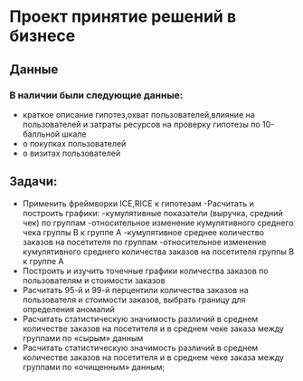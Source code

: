 # Проект принятие решений в бизнесе
## Данные
### В наличии были следующие данные:
- краткое описание гипотез,охват пользователей,влияние на пользователей и затраты ресурсов на проверку гипотезы по 10-балльной шкале
- о покупках пользователей
- о визитах пользователей
## Задачи:
- Применить фреймворки ICE,RICE к гипотезам
-Расчитать и построить графики:
   -кумулятивные показатели (выручка, средний чек) по группам
   -относительное изменение кумулятивного среднего чека группы B к группе A
   -кумулятивное среднее количество заказов на посетителя по группам
   -относительное изменение кумулятивного среднего количества заказов на посетителя группы B к группе A
- Построить и изучить точечные графики количества заказов по пользователям и стоимости заказов
- Расчитать 95-й и 99-й перцентили количества заказов на пользователя и стоимости заказов, выбрать границу для определения аномалий
- Расчитать статистическую значимость различий в среднем количестве заказов на посетителя и  в среднем чеке заказа между группами по «сырым» данным
- Расчитать статистическую значимость различий в среднем количестве заказов на посетителя и  в среднем чеке заказа между группами по «очищенным» данным;
